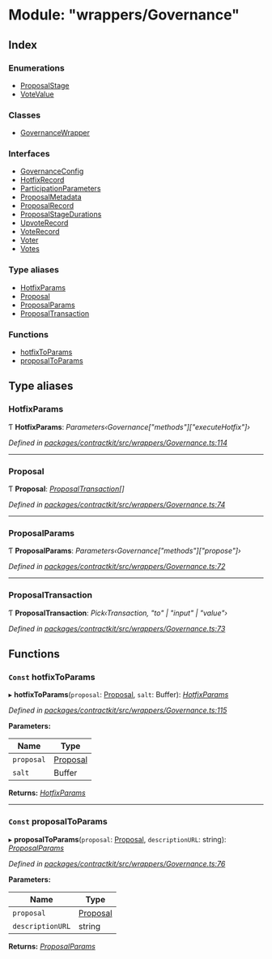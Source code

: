# Module: "wrappers/Governance"

## Index

### Enumerations

* [ProposalStage](../enums/_wrappers_governance_.proposalstage.md)
* [VoteValue](../enums/_wrappers_governance_.votevalue.md)

### Classes

* [GovernanceWrapper](../classes/_wrappers_governance_.governancewrapper.md)

### Interfaces

* [GovernanceConfig](../interfaces/_wrappers_governance_.governanceconfig.md)
* [HotfixRecord](../interfaces/_wrappers_governance_.hotfixrecord.md)
* [ParticipationParameters](../interfaces/_wrappers_governance_.participationparameters.md)
* [ProposalMetadata](../interfaces/_wrappers_governance_.proposalmetadata.md)
* [ProposalRecord](../interfaces/_wrappers_governance_.proposalrecord.md)
* [ProposalStageDurations](../interfaces/_wrappers_governance_.proposalstagedurations.md)
* [UpvoteRecord](../interfaces/_wrappers_governance_.upvoterecord.md)
* [VoteRecord](../interfaces/_wrappers_governance_.voterecord.md)
* [Voter](../interfaces/_wrappers_governance_.voter.md)
* [Votes](../interfaces/_wrappers_governance_.votes.md)

### Type aliases

* [HotfixParams](_wrappers_governance_.md#hotfixparams)
* [Proposal](_wrappers_governance_.md#proposal)
* [ProposalParams](_wrappers_governance_.md#proposalparams)
* [ProposalTransaction](_wrappers_governance_.md#proposaltransaction)

### Functions

* [hotfixToParams](_wrappers_governance_.md#const-hotfixtoparams)
* [proposalToParams](_wrappers_governance_.md#const-proposaltoparams)

## Type aliases

###  HotfixParams

Ƭ **HotfixParams**: *Parameters‹Governance["methods"]["executeHotfix"]›*

*Defined in [packages/contractkit/src/wrappers/Governance.ts:114](https://github.com/celo-org/celo-monorepo/blob/master/packages/contractkit/src/wrappers/Governance.ts#L114)*

___

###  Proposal

Ƭ **Proposal**: *[ProposalTransaction](_wrappers_governance_.md#proposaltransaction)[]*

*Defined in [packages/contractkit/src/wrappers/Governance.ts:74](https://github.com/celo-org/celo-monorepo/blob/master/packages/contractkit/src/wrappers/Governance.ts#L74)*

___

###  ProposalParams

Ƭ **ProposalParams**: *Parameters‹Governance["methods"]["propose"]›*

*Defined in [packages/contractkit/src/wrappers/Governance.ts:72](https://github.com/celo-org/celo-monorepo/blob/master/packages/contractkit/src/wrappers/Governance.ts#L72)*

___

###  ProposalTransaction

Ƭ **ProposalTransaction**: *Pick‹Transaction, "to" | "input" | "value"›*

*Defined in [packages/contractkit/src/wrappers/Governance.ts:73](https://github.com/celo-org/celo-monorepo/blob/master/packages/contractkit/src/wrappers/Governance.ts#L73)*

## Functions

### `Const` hotfixToParams

▸ **hotfixToParams**(`proposal`: [Proposal](_wrappers_governance_.md#proposal), `salt`: Buffer): *[HotfixParams](_wrappers_governance_.md#hotfixparams)*

*Defined in [packages/contractkit/src/wrappers/Governance.ts:115](https://github.com/celo-org/celo-monorepo/blob/master/packages/contractkit/src/wrappers/Governance.ts#L115)*

**Parameters:**

Name | Type |
------ | ------ |
`proposal` | [Proposal](_wrappers_governance_.md#proposal) |
`salt` | Buffer |

**Returns:** *[HotfixParams](_wrappers_governance_.md#hotfixparams)*

___

### `Const` proposalToParams

▸ **proposalToParams**(`proposal`: [Proposal](_wrappers_governance_.md#proposal), `descriptionURL`: string): *[ProposalParams](_wrappers_governance_.md#proposalparams)*

*Defined in [packages/contractkit/src/wrappers/Governance.ts:76](https://github.com/celo-org/celo-monorepo/blob/master/packages/contractkit/src/wrappers/Governance.ts#L76)*

**Parameters:**

Name | Type |
------ | ------ |
`proposal` | [Proposal](_wrappers_governance_.md#proposal) |
`descriptionURL` | string |

**Returns:** *[ProposalParams](_wrappers_governance_.md#proposalparams)*
